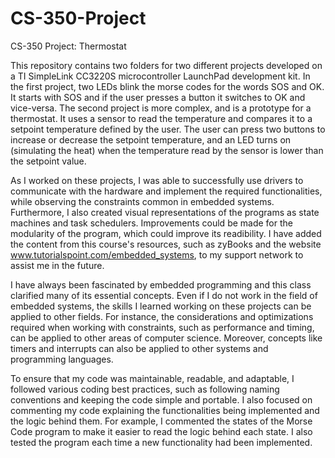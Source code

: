 # CS-350-Project
CS-350 Project: Thermostat

This repository contains two folders for two different projects developed on a TI SimpleLink CC3220S microcontroller LaunchPad development kit. In the first project, two LEDs blink the morse codes for the words SOS and OK. It starts with SOS and if the user presses a button it switches to OK and vice-versa. The second project is more complex, and is a prototype for a thermostat. It uses a sensor to read the temperature and compares it to a setpoint temperature defined by the user. The user can press two buttons to increase or decrease the setpoint temperature, and an LED turns on (simulating the heat) when the temperature read by the sensor is lower than the setpoint value.

As I worked on these projects, I was able to successfully use drivers to communicate with the hardware and implement the required functionalities, while observing the constraints common in embedded systems. Furthermore, I also created visual representations of the programs as state machines and task schedulers. Improvements could be made for the modularity of the program, which could improve its readibility. I have added the content from this course's resources, such as zyBooks and the website www.tutorialspoint.com/embedded_systems, to my support network to assist me in the future.

I have always been fascinated by embedded programming and this class clarified many of its essential concepts. Even if I do not work in the field of embedded systems, the skills I learned working on these projects can be applied to other fields. For instance, the considerations and optimizations required when working with constraints, such as performance and timing, can be applied to other areas of computer science. Moreover, concepts like timers and interrupts can also be applied to other systems and programming languages.

To ensure that my code was maintainable, readable, and adaptable, I followed various coding best practices, such as following naming conventions and keeping the code simple and portable. I also focused on commenting my code explaining the functionalities being implemented and the logic behind them. For example, I commented the states of the Morse Code program to make it easier to read the logic behind each state. I also tested the program each time a new functionality had been implemented.

